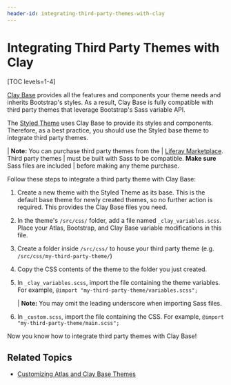 ```yaml
---
header-id: integrating-third-party-themes-with-clay
---
```


# Integrating Third Party Themes with Clay

[TOC levels=1-4]

[Clay Base](https://github.com/liferay/liferay-portal/tree/7.1.x/modules/apps/frontend-theme/frontend-theme-styled/src/main/resources/META-INF/resources/_styled/css/clay) 
provides all the features and components your theme needs and inherits 
Bootstrap's styles. As a result, Clay Base is fully compatible with third party 
themes that leverage Bootstrap's Sass variable API. 

The 
[Styled Theme](https://github.com/liferay/liferay-portal/tree/7.1.x/modules/apps/frontend-theme/frontend-theme-styled) 
uses Clay Base to provide its styles and components. Therefore, as a best 
practice, you should use the Styled base theme to integrate third party themes. 

| **Note:** You can purchase third party themes from the
| [Liferay Marketplace](https://web.liferay.com/marketplace). Third party themes
| must be built with Sass to be compatible. **Make sure** Sass files are included
| before making any theme purchase.

Follow these steps to integrate a third party theme with Clay Base:

1.  Create a new theme with the Styled Theme as its base. This is the default 
    base theme for newly created themes, so no further action is required. This 
    provides the Clay Base files you need. 

2.  In the theme's `/src/css/` folder, add a file named `_clay_variables.scss`. 
    Place your Atlas, Bootstrap, and Clay Base variable modifications in this 
    file.

3.  Create a folder inside `/src/css/` to house your third party theme 
    (e.g. `/src/css/my-third-party-theme/`)

4.  Copy the CSS contents of the theme to the folder you just created.

5.  In `_clay_variables.scss`, import the file containing the theme variables. 
    For example, `@import "my-third-party-theme/variables.scss";`
 
    | **Note:** You may omit the leading underscore when importing Sass files.

6.  In `_custom.scss`, import the file containing the CSS. For example, 
    `@import "my-third-party-theme/main.scss";`

Now you know how to integrate third party themes with Clay Base! 

## Related Topics

- [Customizing Atlas and Clay Base Themes](/docs/7-2/frameworks/-/knowledge_base/f/customizing-atlas-and-clay-base-themes)
